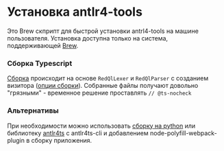 # Установка antlr4-tools
Это Brew скприпт для быстрой установки antrl4-tools на машине пользователя.
Установка доступна только на система, поддерживающей [Brew](https://brew.sh/).

### Сборка Typescript
[Сборка](https://github.com/antlr/antlr4/blob/master/doc/typescript-target.md) происходит на основе `RedQlLexer` и `RedQlParser` с созданием визитора ([опции сборки](https://github.com/antlr/antlr4/blob/master/doc/tool-options.md)).
Собранные файлы получают довольно "грязными" - временное решение проставлять `// @ts-nocheck`

### Альтернативы
При необходимости можно использовать [сборку на python](https://github.com/antlr/antlr4/blob/master/doc/getting-started.md) или библиотеку [antlr4ts](https://www.npmjs.com/package/antlr4ts) c antlr4ts-cli и добавлением node-polyfill-webpack-plugin в сборку приложения.
